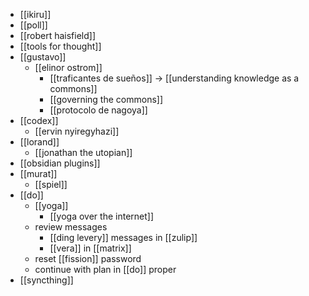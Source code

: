 - [[ikiru]]
- [[poll]]
- [[robert haisfield]]
- [[tools for thought]]
- [[gustavo]]
	- [[elinor ostrom]]
		- [[traficantes de sueños]] -> [[understanding knowledge as a commons]]
		- [[governing the commons]] 
		- [[protocolo de nagoya]]
- [[codex]]
	- [[ervin nyiregyhazi]]
- [[lorand]]
	- [[jonathan the utopian]]
- [[obsidian plugins]]
- [[murat]]
	- [[spiel]]
- [[do]]
	- [[yoga]]
		- [[yoga over the internet]]
	- review messages
		- [[ding levery]] messages in [[zulip]]
		- [[vera]] in [[matrix]]
	- reset [[fission]] password
	- continue with plan in [[do]] proper
- [[syncthing]]